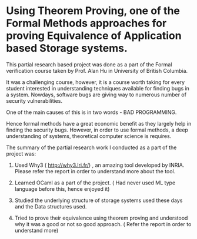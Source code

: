 # Using Theorem Proving, one of the Formal Methods approaches for proving Equivalence of Application based Storage systems.


This partial research based project was done as a part of the Formal verification course taken by Prof. Alan Hu in University of British Columbia.

It was a challenging course, however, it is a course worth taking for every student interested in understanding techniques available for finding bugs in a system. Nowdays, software bugs are giving way to numerous number of security vulnerabilities. 

One of the main causes of this is in two words - BAD PROGRAMMING.

Hence formal methods have a great economic benefit as they largely help in finding the security bugs. However, in order to use formal methods, a deep understanding of systems, theoretical computer science is requires. 

The summary of the partial research work I conducted as a part of the project was:

1) Used Why3 ( http://why3.lri.fr/) , an amazing tool developed by INRIA. Please refer the report in order to understand more about the tool.

2) Learned OCaml as a part of the project. ( Had never used ML type language before this, hence enjoyed it)

3) Studied the underlying structure of storage systems used these days and the Data structures used.

4) Tried to prove their equivalence using theorem proving and understood why it was a good or not so good approach. ( Refer the report in order to understand more)

